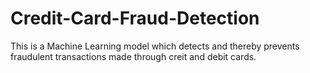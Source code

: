 # Credit-Card-Fraud-Detection
This is a Machine Learning model which detects and thereby prevents fraudulent transactions made through creit and debit cards.
